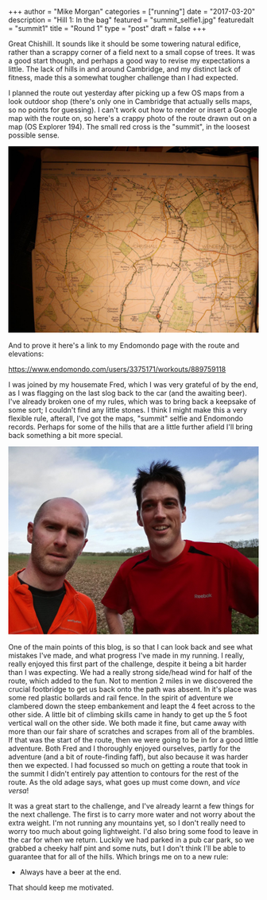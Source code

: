 +++
author = "Mike Morgan"
categories = ["running"]
date = "2017-03-20"
description = "Hill 1: In the bag"
featured = "summit_selfie1.jpg"
featuredalt = "summit1"
title = "Round 1"
type = "post"
draft = false
+++

Great Chishill.  It sounds like it should be some towering natural edifice, rather than a scrappy corner of a field next to a small copse of trees.  It was a good start though, and perhaps a good way to revise my expectations a little.  The lack of hills in and around Cambridge, and my distinct lack of fitness, made this a somewhat tougher challenge than I had expected.

I planned the route out yesterday after picking up a few OS maps from a look outdoor shop (there's only one in Cambridge that actually sells maps, so no points for guessing).  I can't work out how to render or insert a Google map with the route on, so here's a crappy photo of the route drawn out on a map (OS Explorer 194).  The small red cross is the "summit", in the loosest possible sense.

![the route][2]

And to prove it here's a link to my Endomondo page with the route and elevations:

https://www.endomondo.com/users/3375171/workouts/889759118

I was joined by my housemate Fred, which I was very grateful of by the end, as I was flagging on the last slog back to the car (and the awaiting beer).  I've already broken one of my rules, which was to bring back a keepsake of some sort; I couldn't find any little stones.  I think I might make this a very flexible rule, afterall, I've got the maps, "summit" selfie and Endomondo records.  Perhaps for some of the hills that are a little further afield I'll bring back something a bit more special.

![selfie][1]

One of the main points of this blog, is so that I can look back and see what mistakes I've made, and what progress I've made in my running.  I really, really enjoyed this first part of the challenge, despite it being a bit harder than I was expecting.  We had a really strong side/head wind for half of the route, which added to the fun.  Not to mention 2 miles in we discovered the crucial footbridge to get us back onto the path was absent.  In it's place was some red plastic bollards and rail fence.  In the spirit of adventure we clambered down the steep embankement and leapt the 4 feet across to the other side.  A little bit of climbing skills came in handy to get up the 5 foot vertical wall on the other side.  We both made it fine, but came away with more than our fair share of scratches and scrapes from all of the brambles.  If that was the start of the route, then we were going to be in for a good little adventure.  Both Fred and I thoroughly enjoyed ourselves, partly for the adventure (and a bit of route-finding faff), but also because it was harder then we expected.  I had focussed so much on getting a route that took in the summit I didn't entirely pay attention to contours for the rest of the route.  As the old adage says, what goes up must come down, and _vice versa_!

It was a great start to the challenge, and I've already learnt a few things for the next challenge.  The first is to carry more water and not worry about the extra weight.  I'm not running any mountains yet, so I don't really need to worry too much about going lightweight.  I'd also bring some food to leave in the car for when we return.  Luckily we had parked in a pub car park, so we grabbed a cheeky half pint and some nuts, but I don't think I'll be able to guarantee that for all of the hills.  Which brings me on to a new rule:

* Always have a beer at the end.

That should keep me motivated.

[1]: /img/summit_selfie1.jpg
[2]: /img/map_route1.jpg